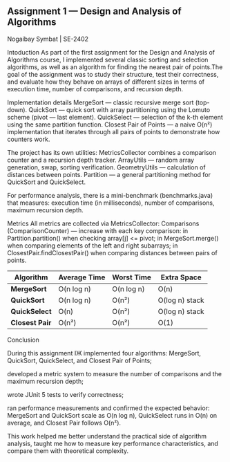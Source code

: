 Assignment 1 — Design and Analysis of Algorithms
------------------------------------------------
Nogaibay Symbat | SE-2402

Intoduction
As part of the first assignment for the Design and Analysis of Algorithms course, I implemented several classic sorting and selection algorithms, as well as an algorithm for finding the nearest pair of points.The goal of the assignment was to study their structure, test their correctness, and evaluate how they behave on arrays of different sizes in terms of execution time, number of comparisons, and recursion depth.


Implementation details
MergeSort — classic recursive merge sort (top-down).
QuickSort — quick sort with array partitioning using the Lomuto scheme (pivot — last element).
QuickSelect — selection of the k-th element using the same partition function.
Closest Pair of Points — a naive O(n²) implementation that iterates through all pairs of points to demonstrate how counters work.

The project has its own utilities:
MetricsCollector combines a comparison counter and a recursion depth tracker.
ArrayUtils — random array generation, swap, sorting verification.
GeometryUtils — calculation of distances between points.
Partition — a general partitioning method for QuickSort and QuickSelect.

For performance analysis, there is a mini-benchmark (benchmarks.java) that measures:
execution time (in milliseconds),
number of comparisons,
maximum recursion depth.


Metrics
All metrics are collected via MetricsCollector:
Comparisons (ComparisonCounter) — increase with each key comparison:
in Partition.partition() when checking array[j] <= pivot;
in MergeSort.merge() when comparing elements of the left and right subarrays;
in ClosestPair.findClosestPair() when comparing distances between pairs of points.

| Algorithm        | Average Time | Worst Time | Extra Space    |
| ---------------- | ------------ | ---------- | -------------- |
| **MergeSort**    | O(n log n)   | O(n log n) | O(n)           |
| **QuickSort**    | O(n log n)   | O(n²)      | O(log n) stack |
| **QuickSelect**  | O(n)         | O(n²)      | O(log n) stack |
| **Closest Pair** | O(n²)        | O(n²)      | O(1)           |


Conclusion

During this assignment IЖ
implemented four algorithms: MergeSort, QuickSort, QuickSelect, and Closest Pair of Points;

developed a metric system to measure the number of comparisons and the maximum recursion depth;

wrote JUnit 5 tests to verify correctness;

ran performance measurements and confirmed the expected behavior:
MergeSort and QuickSort scale as O(n log n), QuickSelect runs in O(n) on average, and Closest Pair follows O(n²).

This work helped me better understand the practical side of algorithm analysis, taught me how to measure key performance characteristics, and compare them with theoretical complexity.

